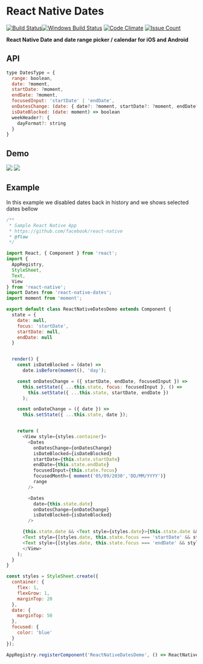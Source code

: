 # React Native Dates
[![Build Status](https://travis-ci.org/werein/react-native-dates.svg)](https://travis-ci.org/werein/react-native-dates)[![Windows Build Status](https://ci.appveyor.com/api/projects/status/github/werein/react-native-dates?branch=master&svg=true)](https://ci.appveyor.com/project/jirikolarik/react-native-dates) [![Code Climate](https://codeclimate.com/github/werein/react-native-dates/badges/gpa.svg)](https://codeclimate.com/github/werein/react-native-dates) [![Issue Count](https://codeclimate.com/github/werein/react-native-dates/badges/issue_count.svg)](https://codeclimate.com/github/werein/react-native-dates)

__React Native Date and date range picker / calendar for iOS and Android__

## API

```javascript
type DatesType = {
  range: boolean,
  date: ?moment,
  startDate: ?moment,
  endDate: ?moment,
  focusedInput: 'startDate' | 'endDate',
  onDatesChange: (date: { date?: ?moment, startDate?: ?moment, endDate?: ?moment }) => void,
  isDateBlocked: (date: moment) => boolean
  weekHeader?: {
    dayFormat?: string
  }
}
```

## Demo

<img src="http://i.giphy.com/YUqyKQoeNs2v6.gif">
<img src="http://i.giphy.com/130cHgOE0K5TCU.gif">


## Example

In this example we disabled dates back in history and we shows selected dates bellow

```javascript
/**
 * Sample React Native App
 * https://github.com/facebook/react-native
 * @flow
 */

import React, { Component } from 'react';
import {
  AppRegistry,
  StyleSheet,
  Text,
  View
} from 'react-native';
import Dates from 'react-native-dates';
import moment from 'moment';

export default class ReactNativeDatesDemo extends Component {
  state = {
    date: null,
    focus: 'startDate',
    startDate: null,
    endDate: null
  }


  render() {
    const isDateBlocked = (date) =>
      date.isBefore(moment(), 'day');

    const onDatesChange = ({ startDate, endDate, focusedInput }) =>
      this.setState({ ...this.state, focus: focusedInput }, () =>
        this.setState({ ...this.state, startDate, endDate })
      );

    const onDateChange = ({ date }) =>
      this.setState({ ...this.state, date });


    return (
      <View style={styles.container}>
        <Dates
          onDatesChange={onDatesChange}
          isDateBlocked={isDateBlocked}
          startDate={this.state.startDate}
          endDate={this.state.endDate}
          focusedInput={this.state.focus}
          focusedMonth={ moment('05/09/2030','DD/MM/YYYY')}
          range
        />

        <Dates
          date={this.state.date}
          onDatesChange={onDateChange}
          isDateBlocked={isDateBlocked}
        />

      {this.state.date && <Text style={styles.date}>{this.state.date && this.state.date.format('LL')}</Text>}
      <Text style={[styles.date, this.state.focus === 'startDate' && styles.focused]}>{this.state.startDate && this.state.startDate.format('LL')}</Text>
      <Text style={[styles.date, this.state.focus === 'endDate' && styles.focused]}>{this.state.endDate && this.state.endDate.format('LL')}</Text>
      </View>
    );
  }
}

const styles = StyleSheet.create({
  container: {
    flex: 1,
    flexGrow: 1,
    marginTop: 20
  },
  date: {
    marginTop: 50
  },
  focused: {
    color: 'blue'
  }
});

AppRegistry.registerComponent('ReactNativeDatesDemo', () => ReactNativeDatesDemo);
```
